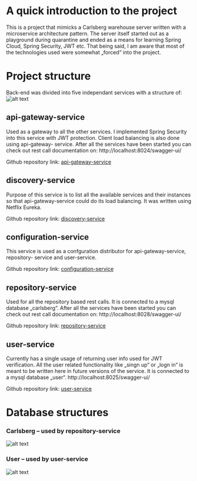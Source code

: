 # A quick introduction to the project
This is a project that mimicks a Carlsberg warehouse server written with a
microservice architecture pattern. The server itself started out as a playground during
quarantine and ended as a means for learning Spring Cloud, Spring Security, JWT etc.
That being said, I am aware that most of the technologies used were somewhat
„forced“ into the project.

# Project structure
Back-end was divided into five independant services with a structure of:
![alt text](https://i.imgur.com/UCGX32B.png)

## api-gateway-service
Used as a gateway to all the other services. I implemented Spring Security into this
service with JWT protection. Client load balancing is also done using api-gateway-
service.
After all the services have been started you can check out rest call documentation on:
http://localhost:8024/swagger-ui/

Github repository link: [api-gateway-service](https://github.com/Mujle/api-gateway-service)

## discovery-service
Purpose of this service is to list all the available services and their instances so that
api-gateway-service could do its load balancing. It was written using Netflix Eureka.

Github repository link: [discovery-service](https://github.com/Mujle/discovery-service)

## configuration-service
This service is used as a confguration distributor for api-gateway-service, repository-
service and user-service.

Github repository link: [configuration-service](https://github.com/Mujle/configuration-service)

## repository-service
Used for all the repository based rest calls. It is connected to a mysql database
„carlsberg“.
After all the services have been started you can check out rest call documentation on:
http://localhost:8028/swagger-ui/

Github repository link: [repository-service](https://github.com/Mujle/repository-service)


## user-service
Currently has a single usage of returning user info used for JWT verification. All the
user related functionality like „singn up“ or „logn in“ is meant to be written here in
future versions of the service. It is connected to a mysql database „user“.
http://localhost:8025/swagger-ui/

Github repository link: [user-service](https://github.com/Mujle/user-service)

# Database structures

### Carlsberg – used by repository-service

![alt text](https://i.imgur.com/V4OAWjM.png)

### User – used by user-service

![alt text](https://i.imgur.com/SjwoWYk.png)
